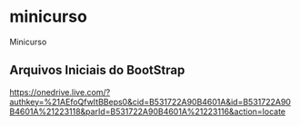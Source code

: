 # minicurso
Minicurso

Arquivos Iniciais do BootStrap
-----------------------------
https://onedrive.live.com/?authkey=%21AEfoQfwItBBeps0&cid=B531722A90B4601A&id=B531722A90B4601A%21223118&parId=B531722A90B4601A%21223116&action=locate
